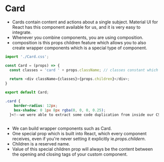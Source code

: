 # Card

- Cards contain content and actions about a single subject. Material UI for React has this component available for us, and it is very easy to integrate.
- Whenever you combine components, you are using composition.
- composition is this props children feature which allows you to also create wrapper components which is a special type of component.

```JavaScript
import './Card.css';

const Card = (props) => {
  const classes = 'card ' + props.className; // classes constant which is haing card as a default class which is always applied, props.className- receive as a class name from outside is added to that string. 
  
  return <div className={classes}>{props.children}</div>;
}

export default Card;
```

```css
.card {
    border-radius: 12px;
    box-shadow: 0 1px 8px rgba(0, 0, 0, 0.25);
  }<!--we were able to extract some code duplication from inside our CSS files into this separate wrapper component.--> 
  
```

- We can build wrapper components such as Card.
- One special prop which is built into React, which every component receives, even if you're never setting it explicitly ie.*props.childern*.
- Children is a reserved name.
- Value of this special children prop will always be the content between the opening and closing tags of your custom component.


